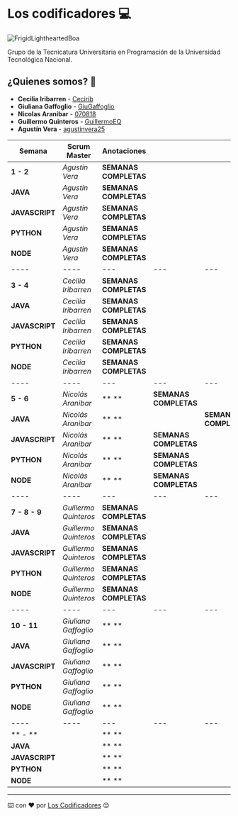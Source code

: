 # Los codificadores 💻

![FrigidLightheartedBoa](https://user-images.githubusercontent.com/112900063/233207538-2dab292b-afd2-41c3-b069-85eb0a79279a.gif)

Grupo de la Tecnicatura Universitaria en Programación de la Universidad Tecnológica Nacional.

## ¿Quienes somos? 🙇

* **Cecilia Iribarren** - [Cecirib](https://github.com/Cecirib)
* **Giuliana Gaffoglio** - [GiuGaffoglio](https://github.com/GiuGaffoglio)
* **Nicolas Aranibar** - [070818](https://github.com/070818)
* **Guillermo Quinteros** - [GuillermoEQ](https://github.com/GuillermoEQ)
* **Agustín Vera** - [agustinvera25](https://github.com/agustinvera25)


| **Semana** | **Scrum Master** | **Anotaciones** |  |  | 
| ---- | ---- | --- | --- | --- |
| **1 - 2** | *Agustin Vera* | **SEMANAS COMPLETAS** | | 
|**JAVA** | *Agustin Vera* | **SEMANAS COMPLETAS** | | | 
| **JAVASCRIPT**|*Agustin Vera*  | **SEMANAS COMPLETAS** | | | 
|**PYTHON** | *Agustin Vera* |  **SEMANAS COMPLETAS**| | | 
|**NODE** | *Agustin Vera* |  **SEMANAS COMPLETAS**| | | 
| ---- | ---- | --- | --- | --- |
| **3 - 4** | *Cecilia Iribarren* | **SEMANAS COMPLETAS** | | 
|**JAVA** | *Cecilia Iribarren* | **SEMANAS COMPLETAS** | | | 
| **JAVASCRIPT**|*Cecilia Iribarren*  | **SEMANAS COMPLETAS** | | | 
|**PYTHON** | *Cecilia Iribarren* |  **SEMANAS COMPLETAS**| | | 
|**NODE** | *Cecilia Iribarren* |  **SEMANAS COMPLETAS**| | | 
| ---- | ---- | --- | --- | --- |
| **5 - 6** | *Nicolás Aranibar* | ** ** | **SEMANAS COMPLETAS** | | |
|**JAVA** | *Nicolás Aranibar* | ** ** | | **SEMANAS COMPLETAS** | | |
| **JAVASCRIPT**| *Nicolás Aranibar* | ** ** | **SEMANAS COMPLETAS** | |
|**PYTHON** | *Nicolás Aranibar* |  ** **| **SEMANAS COMPLETAS** | | 
|**NODE** | *Nicolás Aranibar* |  ** **| **SEMANAS COMPLETAS**| | 
| ---- | ---- | --- | --- | --- |
| **7 - 8 - 9** | *Guillermo Quinteros* | **SEMANAS COMPLETAS** | |
|**JAVA** | *Guillermo Quinteros* | **SEMANAS COMPLETAS** | | | 
| **JAVASCRIPT**|*Guillermo Quinteros*  | **SEMANAS COMPLETAS** | | | 
|**PYTHON** | *Guillermo Quinteros* |  **SEMANAS COMPLETAS**| | | 
|**NODE** | *Guillermo Quinteros* |  **SEMANAS COMPLETAS**| | | 
| ---- | ---- | --- | --- | --- |
| **10 - 11** | *Giuliana Gaffoglio* |** **  | | 
|**JAVA** | *Giuliana Gaffoglio* | ** ** | | | 
| **JAVASCRIPT**|*Giuliana Gaffoglio*  | ** ** | | | 
|**PYTHON** | *Giuliana Gaffoglio* |  ** **| | | 
|**NODE** | *Giuliana Gaffoglio* |  ** **| | | 
| ---- | ---- | --- | --- | --- |
| ** - ** |  | ** ** | | 
|**JAVA** |  | ** ** | | | 
| **JAVASCRIPT**|  | ** ** | | | 
|**PYTHON** |  |  ** **| | | 
|**NODE** |  |  ** **| | | 




---
⌨️ con ❤️ por [Los Codificadores](https://github.com/orgs/CodeSystem2022/teams/los-codificadores/members) 😊
